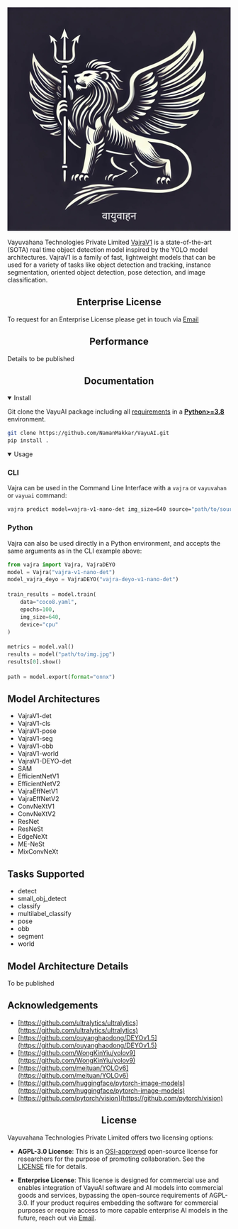 <div align="center">
<img src="./vajra/assets/Vayuvahana_logo.png" alt="Vayuvahana Technologies Private Limited Logo" width="600">
</div>

Vayuvahana Technologies Private Limited [VajraV1](https://github.com/NamanMakkar/VayuAI) is a 
state-of-the-art (SOTA) real time object detection model inspired by the YOLO model architectures. VajraV1 is a family of fast, lightweight models that can be used for a variety of
tasks like object detection and tracking, instance segmentation, oriented object detection, pose detection, and image classification.

## <div align="center">Enterprise License</div>
To request for an Enterprise License please get in touch via [Email](mailto:namansingh2803@gmail.com)

## <div align="center">Performance</div>
Details to be published

## <div align="center">Documentation</div>

<details open>
<summary>Install</summary>

Git clone the VayuAI package including all [requirements](https://github.com/NamanMakkar/VayuAI/blob/main/pyproject.toml) in a [**Python>=3.8**](https://www.python.org) environment.

```bash
git clone https://github.com/NamanMakkar/VayuAI.git
pip install .
```
</details>

<details open>
<summary>Usage</summary>

### CLI
Vajra can be used in the Command Line Interface with a `vajra` or `vayuvahan` or `vayuai`
command:

```bash
vajra predict model=vajra-v1-nano-det img_size=640 source="path/to/source.jpg"
```

### Python
Vajra can also be used directly in a Python environment, and accepts the same arguments as in the CLI example above:

```python
from vajra import Vajra, VajraDEYO
model = Vajra("vajra-v1-nano-det")
model_vajra_deyo = VajraDEYO("vajra-deyo-v1-nano-det")

train_results = model.train(
    data="coco8.yaml",
    epochs=100,
    img_size=640,
    device="cpu"
)

metrics = model.val()
results = model("path/to/img.jpg")
results[0].show()

path = model.export(format="onnx")
```
</details>

## Model Architectures

- VajraV1-det
- VajraV1-cls
- VajraV1-pose
- VajraV1-seg
- VajraV1-obb
- VajraV1-world
- VajraV1-DEYO-det
- SAM
- EfficientNetV1
- EfficientNetV2
- VajraEffNetV1
- VajraEffNetV2
- ConvNeXtV1
- ConvNeXtV2
- ResNet
- ResNeSt
- EdgeNeXt
- ME-NeSt
- MixConvNeXt

## Tasks Supported

- detect
- small_obj_detect
- classify
- multilabel_classify
- pose
- obb
- segment
- world

## Model Architecture Details

To be published

## Acknowledgements

- [https://github.com/ultralytics/ultralytics](https://github.com/ultralytics/ultralytics)
- [https://github.com/ouyanghaodong/DEYOv1.5](https://github.com/ouyanghaodong/DEYOv1.5)
- [https://github.com/WongKinYiu/yolov9](https://github.com/WongKinYiu/yolov9)
- [https://github.com/meituan/YOLOv6](https://github.com/meituan/YOLOv6)
- [https://github.com/huggingface/pytorch-image-models](https://github.com/huggingface/pytorch-image-models)
- [https://github.com/pytorch/vision](https://github.com/pytorch/vision)

## <div align="center">License</div>

Vayuvahana Technologies Private Limited offers two licensing options:

- **AGPL-3.0 License**: This is an [OSI-approved](https://opensource.org/license) open-source
license for researchers for the purpose of promoting collaboration. See the [LICENSE](https://github.com/NamanMakkar/VayuAI/blob/main/LICENSE) file for details.

- **Enterprise License**: This license is designed for commercial use and enables integration of 
VayuAI software and AI models into commercial goods and services, bypassing the open-source requirements of AGPL-3.0. If your product requires embedding the software for commercial purposes or require access to more capable enterprise AI models in the future, reach out via [Email](mailto:namansingh2803@gmail.com).